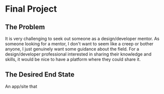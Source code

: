 # Final Project

## The Problem
It is very challenging to seek out someone as a design/developer mentor.
As someone looking for a mentor, I don't want to seem like a creep or bother anyone, I just genuinely want some guidance about the field.
For a design/developer professional interested in sharing their knowledge and skills, it would be nice to have a platform where they could share it.

## The Desired End State
An app/site that 